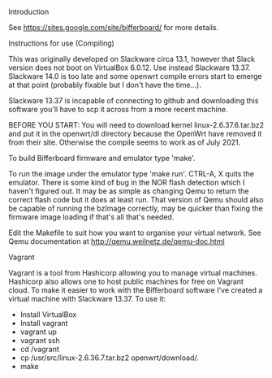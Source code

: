 Introduction

See https://sites.google.com/site/bifferboard/ for more details.

Instructions for use (Compiling)

This was originally developed on Slackware circa 13.1, however that Slack version does not boot on VirtualBox 6.0.12.
Use instead Slackware 13.37.  Slackware 14.0 is too late and some openwrt compile errors start to emerge at that point 
(probably fixable but I don't have the time...).  

Slackware 13.37 is incapable of connecting to github and downloading this software you'll have to scp it across from
a more recent machine.

BEFORE YOU START:  You will need to download kernel linux-2.6.37.6.tar.bz2 and put it in the openwrt/dl directory 
because the OpenWrt have removed it from their site.  Otherwise the compile seems to work as of July 2021.

To build Bifferboard firmware and emulator type 'make'.

To run the image under the emulator type 'make run'.
CTRL-A, X quits the emulator.
There is some kind of bug in the NOR flash detection which I haven't figured out.  It may be as simple as changing 
Qemu to return the correct flash code but it does at least run.  That version of Qemu should also be capable of running
the bzImage correctly, may be quicker than fixing the firmware image loading if that's all that's needed.

Edit the Makefile to suit how you want to organise your virtual
network.  See Qemu documentation at http://qemu.weilnetz.de/qemu-doc.html

Vagrant

Vagrant is a tool from Hashicorp allowing you to manage virtual machines.  Hashicorp also allows one to host public machines
for free on Vagrant cloud.  To make it easier to work with the Bifferboard software I've created a virtual machine with 
Slackware 13.37.  To use it:

 - Install VirtualBox
 - Install vagrant
 - vagrant up
 - vagrant ssh
 - cd /vagrant
 - cp /usr/src/linux-2.6.36.7.tar.bz2 openwrt/download/.
 - make
 

